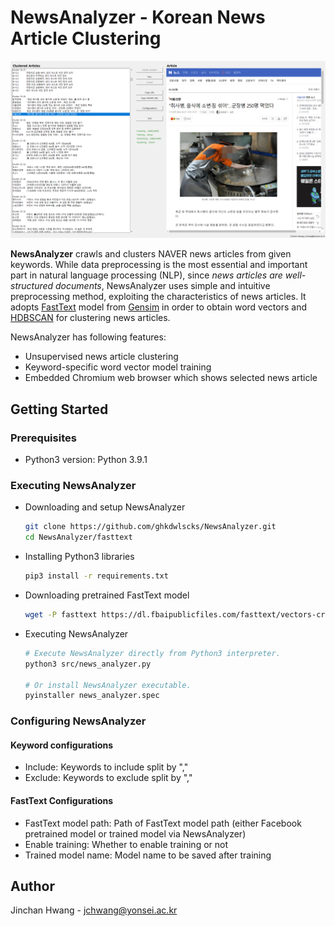 <!-- Writer: Jinchan Hwang <jchwang@yonsei.ac.kr> -->

# NewsAnalyzer - Korean News Article Clustering

![execution_example](images/execution_example.png?raw=true)

**NewsAnalyzer** crawls and clusters NAVER news articles from given keywords.
While data preprocessing is the most essential and important part in natural language processing (NLP), since *news articles are well-structured documents*, NewsAnalyzer uses simple and intuitive preprocessing method, exploiting the characteristics of news articles.
It adopts [FastText](https://fasttext.cc/) model from [Gensim](https://radimrehurek.com/gensim/) in order to obtain word vectors and [HDBSCAN](https://github.com/scikit-learn-contrib/hdbscan) for clustering news articles.

NewsAnalyzer has following features:

* Unsupervised news article clustering
* Keyword-specific word vector model training
* Embedded Chromium web browser which shows selected news article

## Getting Started

### Prerequisites

* Python3 version: Python 3.9.1

### Executing NewsAnalyzer

* Downloading and setup NewsAnalyzer

    ```sh
    git clone https://github.com/ghkdwlscks/NewsAnalyzer.git
    cd NewsAnalyzer/fasttext
    ```

* Installing Python3 libraries

    ```sh
    pip3 install -r requirements.txt
    ```

* Downloading pretrained FastText model

    ```sh
    wget -P fasttext https://dl.fbaipublicfiles.com/fasttext/vectors-crawl/cc.ko.300.bin.gz
    ```

* Executing NewsAnalyzer

    ``` sh
    # Execute NewsAnalyzer directly from Python3 interpreter.
    python3 src/news_analyzer.py

    # Or install NewsAnalyzer executable.
    pyinstaller news_analyzer.spec
    ```

### Configuring NewsAnalyzer

#### Keyword configurations

* Include: Keywords to include split by ","
* Exclude: Keywords to exclude split by ","

#### FastText Configurations

* FastText model path: Path of FastText model path (either Facebook pretrained model or trained model via NewsAnalyzer)
* Enable training: Whether to enable training or not
* Trained model name: Model name to be saved after training

## Author

Jinchan Hwang - jchwang@yonsei.ac.kr

